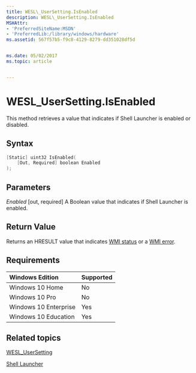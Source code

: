 ```yaml
---
title: WESL\_UserSetting.IsEnabled
description: WESL\_UserSetting.IsEnabled
MSHAttr:
- 'PreferredSiteName:MSDN'
- 'PreferredLib:/library/windows/hardware'
ms.assetid: 567f57b5-f9c8-4129-8279-dd351028df5d


ms.date: 05/02/2017
ms.topic: article


---
```

# WESL\_UserSetting.IsEnabled

This method retrieves a value that indicates if Shell Launcher is enabled or disabled.

## Syntax

```powershell
[Static] uint32 IsEnabled(
    [Out, Required] boolean Enabled
);
```

## Parameters

<a href="" id="enabled"></a>*Enabled*
\[out, required\] A Boolean value that indicates if Shell Launcher is enabled.

## Return Value

Returns an HRESULT value that indicates [WMI status](/windows/win32/wmisdk/wmi-non-error-constants) or a [WMI error](/windows/win32/wmisdk/wmi-error-constants).

## Requirements

| Windows Edition       | Supported |
|:----------------------|:----------|
| Windows 10 Home       | No        |
| Windows 10 Pro        | No        |
| Windows 10 Enterprise | Yes       |
| Windows 10 Education  | Yes       |

## Related topics

[WESL\_UserSetting](wesl-usersetting.md)

[Shell Launcher](shell-launcher.md)